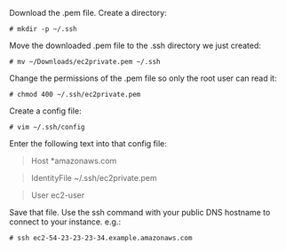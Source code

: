 Download the .pem file.
Create a directory:

`# mkdir -p ~/.ssh`

Move the downloaded .pem file to the .ssh directory we just created:

`# mv ~/Downloads/ec2private.pem ~/.ssh`

Change the permissions of the .pem file so only the root user can read it:

`# chmod 400 ~/.ssh/ec2private.pem`

Create a config file:

`# vim ~/.ssh/config`

Enter the following text into that config file:
> Host *amazonaws.com

> IdentityFile ~/.ssh/ec2private.pem

> User ec2-user

Save that file.
Use the ssh command with your public DNS hostname to connect to your instance.
e.g.:

`# ssh ec2-54-23-23-23-34.example.amazonaws.com`